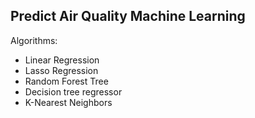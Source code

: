 ## Predict Air Quality Machine Learning

Algorithms:
<ul>
  <li>Linear Regression</li>
  <li>Lasso Regression</li>
  <li>Random Forest Tree</li>
  <li>Decision tree regressor</li>
  <li>K-Nearest Neighbors</li>
</ul> 
